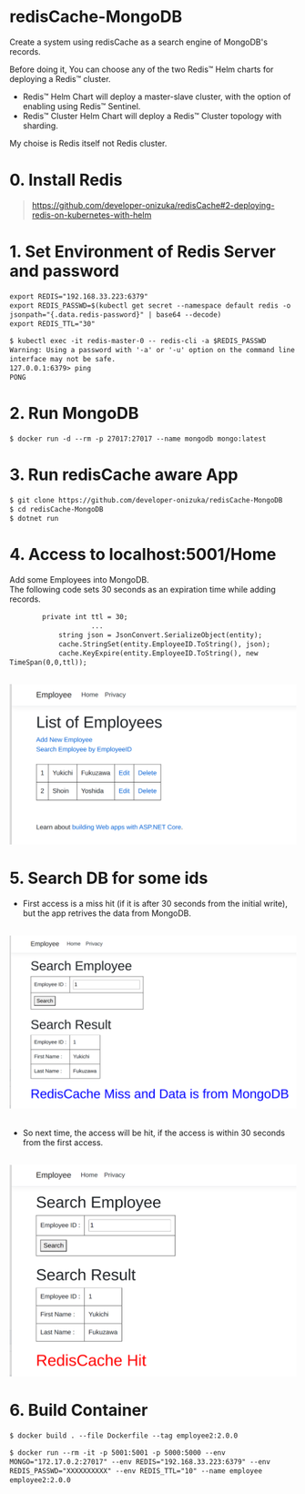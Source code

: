 # redisCache-MongoDB

Create a system using redisCache as a search engine of MongoDB's records.


Before doing it, You can choose any of the two Redis™ Helm charts for deploying a Redis™ cluster.

- Redis™ Helm Chart will deploy a master-slave cluster, with the option of enabling using Redis™ Sentinel.<br>
- Redis™ Cluster Helm Chart will deploy a Redis™ Cluster topology with sharding.

My choise is Redis itself not Redis cluster.


# 0. Install Redis
> https://github.com/developer-onizuka/redisCache#2-deploying-redis-on-kubernetes-with-helm


# 1. Set Environment of Redis Server and password
```
export REDIS="192.168.33.223:6379"
export REDIS_PASSWD=$(kubectl get secret --namespace default redis -o jsonpath="{.data.redis-password}" | base64 --decode)
export REDIS_TTL="30"
```
```
$ kubectl exec -it redis-master-0 -- redis-cli -a $REDIS_PASSWD
Warning: Using a password with '-a' or '-u' option on the command line interface may not be safe.
127.0.0.1:6379> ping
PONG
```

# 2. Run MongoDB
```
$ docker run -d --rm -p 27017:27017 --name mongodb mongo:latest
```

# 3. Run redisCache aware App
```
$ git clone https://github.com/developer-onizuka/redisCache-MongoDB
$ cd redisCache-MongoDB
$ dotnet run
```

# 4. Access to localhost:5001/Home
Add some Employees into MongoDB.<br>
The following code sets 30 seconds as an expiration time while adding records.
```
		private int ttl = 30;
                    ...
			string json = JsonConvert.SerializeObject(entity);
			cache.StringSet(entity.EmployeeID.ToString(), json);
			cache.KeyExpire(entity.EmployeeID.ToString(), new TimeSpan(0,0,ttl));
```
<br>
<img src="https://github.com/developer-onizuka/redisCache-MongoDB/blob/main/redisCache-MongoDB1.png" width="520"> <br>

# 5. Search DB for some ids
- First access is a miss hit (if it is after 30 seconds from the initial write), but the app retrives the data from MongoDB. 
<br>
<img src="https://github.com/developer-onizuka/redisCache-MongoDB/blob/main/redisCache-MongoDB2.png" width="640"> <br>
<br>

- So next time, the access will be hit, if the access is within 30 seconds from the first access.
<br>
<img src="https://github.com/developer-onizuka/redisCache-MongoDB/blob/main/redisCache-MongoDB3.png" width="505"> <br>


# 6. Build Container
```
$ docker build . --file Dockerfile --tag employee2:2.0.0
```
```
$ docker run --rm -it -p 5001:5001 -p 5000:5000 --env MONGO="172.17.0.2:27017" --env REDIS="192.168.33.223:6379" --env REDIS_PASSWD="XXXXXXXXXX" --env REDIS_TTL="10" --name employee employee2:2.0.0
```
